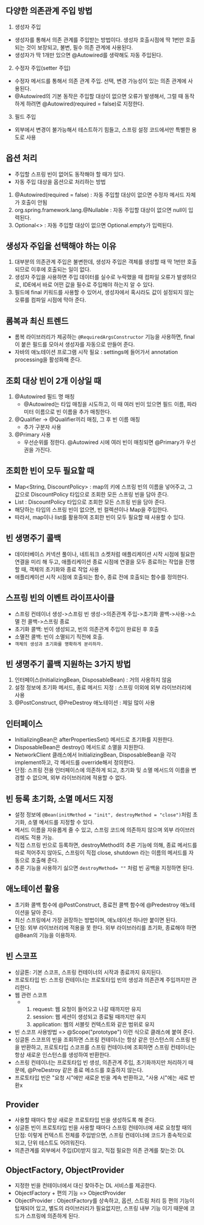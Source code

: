 ## 다양한 의존관계 주입 방법
1. 생성자 주입
- 생성자를 통해서 의존 관계를 주입받는 방법이다. 생성자 호출시점에 딱 1번만 호출되는 것이 보장되고, 불변, 필수 의존
관계에 사용된다.
- 생성자가 딱 1개만 있으면 @Autowired를 생략해도 자동 주입된다.

2. 수정자 주입(setter 주입)
- 수정자 메서드를 통해서 의존 관계 주입. 선택, 변경 가능성이 있는 의존 관계에 사용된다.
- @Autowired의 기본 동작은 주입할 대상이 없으면 오류가 발생해서, 그럴 때 동작하게 하려면
@Autowired(required = false)로 지정한다.

3. 필드 주입
- 외부에서 변경이 불가능해서 테스트하기 힘들고, 스프링 설정 코드에서만 특별한 용도로 사용

## 옵션 처리
- 주입할 스프링 빈이 없어도 동작해야 할 때가 있다.
- 자동 주입 대상을 옵션으로 처리하는 방법
1. @Autowired(required = false) : 자동 주입할 대상이 없으면 수정자 메서드 자체가 호출이 안됨
2. org.spring.framework.lang.@Nullable : 자동 주입할 대상이 없으면 null이 입력된다.
3. Optional<> : 자동 주입할 대상이 없으면 Optional.empty가 입력된다.

## 생성자 주입을 선택해야 하는 이유
1. 대부분의 의존관계 주입은 불변한데, 생성자 주입은 객체를 생성할 때 딱 1번만 호출되므로
이후에 호출되는 일이 없다. 
2. 생성자 주입을 사용하면 주입 데이터를 실수로 누락했을 때 컴파일 오류가 발생하므로, IDE에서
바로 어떤 값을 필수로 주입해야 하는지 알 수 있다.
3. 필드에 final 키워드를 사용할 수 있어서, 생성자에서 혹시라도 값이 설정되지 않는 오류를
컴파일 시점에 막아 준다.

## 롬복과 최신 트렌드
- 롬복 라이브러리가 제공하는 `@RequiredArgsConstructor` 기능을 사용하면, final이 붙은 필드를
모아서 생성자를 자동으로 만들어 준다.
- 자바의 애노테이션 프로그램 시작 필요 : settings에 들어가서 annotation processing을 활성화해 준다.

## 조회 대상 빈이 2개 이상일 때
1. @Autowired 필드 명 매칭
    - @Autowired는 타입 매칭을 시도하고, 이 때 여러 빈이 있으면 필드 이름, 파라미터 이름으로 빈 이름을 추가 매칭한다.
2. @Qualifier -> @Qualifier끼리 매칭, 그 후 빈 이름 매칭
    - 추가 구분자 사용
3. @Primary 사용
    - 우선순위를 정한다. @Autowired 시에 여러 빈이 매칭되면 @Primary가 우선권을 가진다.

## 조회한 빈이 모두 필요할 때
- Map<String, DiscountPolicy> : map의 키에 스프링 빈의 이름을 넣어주고, 그 값으로 DiscountPolicy 타입으로
조회한 모든 스프링 빈을 담아 준다.
- List<DiscountPolicy> : DiscountPolicy 타입으로 조회한 모든 스프링 빈을 담아 준다.
- 해당하는 타입의 스프링 빈이 없으면, 빈 컬렉션이나 Map을 주입한다.
- 따라서, map이나 list를 활용하여 조회한 빈이 모두 필요할 때 사용할 수 있다.

## 빈 생명주기 콜백
- 데이터베이스 커넥션 풀이나, 네트워크 소켓처럼 애플리케이션 시작 시점에 필요한 연결을 미리 해 두고, 애플리케이션
종료 시점에 연결을 모두 종료하는 작업을 진행할 때, 객체의 초기화와 종료 작업 사용
- 애플리케이션 시작 시점에 호출되는 함수, 종료 전에 호출되는 함수를 정의한다.

## 스프링 빈의 이벤트 라이프사이클
- 스프링 컨테이너 생성->스프링 빈 생성->의존관계 주입->초기화 콜백->사용->소멸 전 콜백->스프링 종료
- 초기화 콜백: 빈이 생성되고, 빈의 의존관계 주입이 완료된 후 호출
- 소멸전 콜백: 빈이 소멸되기 직전에 호출.
- `객체의 생성과 초기화를 명확하게 분리하자.`

## 빈 생명주기 콜백 지원하는 3가지 방법
1. 인터페이스(InitializingBean, DisposableBean) : 거의 사용하지 않음
2. 설정 정보에 초기화 메서드, 종료 메서드 지정 : 스프링 이외에 외부 라이브러리에 사용
3. @PostConstruct, @PreDestroy 애노테이션 : 제일 많이 사용

## 인터페이스
- InitializingBean은 afterPropertiesSet() 메서드로 초기화를 지원한다.
- DisposableBean은 destroy() 메서드로 소멸을 지원한다.
- NetworkClient 클래스에서 InitializingBean, DisposableBean을 각각 implement하고, 각 메서드를 override해서 정의한다.
- 단점: 스프링 전용 인터페이스에 의존하게 되고, 초기화 및 소멸 메서드의 이름을 변경할 수 없으며, 
외부 라이브러리에 적용할 수 없다.

## 빈 등록 초기화, 소멸 메서드 지정
- 설정 정보에 `@Bean(initMethod = "init", destroyMethod = "close")`처럼 초기화, 소멸 메서드를 지정할 수 있다.
- 메서드 이름을 자유롭게 줄 수 있고, 스프링 코드에 의존하지 않으며 외부 라이브러리에도 적용 가능.
- 직접 스프링 빈으로 등록하면, destroyMethod의 추론 기능에 의해, 종료 메서드를 따로 적어주지 않아도,
스프링이 직접 close, shutdown 라는 이름의 메서드를 자동으로 호출해 준다.
- 추론 기능을 사용하기 싫으면 `destroyMethod= ""` 처럼 빈 공백을 지정하면 된다.

## 애노테이션 활용
- 초기화 콜백 함수에 @PostConstruct, 종료전 콜백 함수에 @Predestroy 애노테이션을 달아 준다.
- 최신 스프링에서 가장 권장하는 방법이며, 애노테이션 하나만 붙이면 된다.
- 단점: 외부 라이브러리에 적용을 못 한다. 외부 라이브러리를 초기화, 종료해야 하면 @Bean의 기능을 이용하자.

## 빈 스코프
- 싱글톤: 기본 스코프, 스프링 컨테이너의 시작과 종료까지 유지된다.
- 프로토타입 빈: 스프링 컨테이너는 프로토타입 빈의 생성과 의존관계 주입까지만 관리한다.
- 웹 관련 스코프
  - 1. request: 웹 요청이 들어오고 나갈 때까지만 유지
    2. session: 웹 세션이 생성되고 종료될 때까지만 유지
    3. application: 웹의 서블릿 컨텍스트와 같은 범위로 유지
- 빈 스코프 사용방법
  => @Scope("prototype") 이런 식으로 클래스에 붙여 준다.
- 싱글톤 스코프의 빈을 조회하면 스프링 컨테이너는 항상 같은 인스턴스의 스프링 빈을 반환하고, 프로토타입 스코프를 스프링 컨테이너에 조회하면
  스프링 컨테이너는 항상 새로운 인스턴스를 생성하여 반환한다.
- 스프링 컨테이너는 프로토타입 빈 생성, 의존관계 주입, 초기화까지만 처리하기 때문에, @PreDestroy 같은 종료 메소드를 호출하지 않는다.
- 프로토타입 빈은 "요청 시"에만 새로운 빈을 계속 반환하고, "사용 시"에는 새로 반환x

## Provider
- 사용할 때마다 항상 새로운 프로토타입 빈을 생성하도록 해 준다.
- 싱글톤 빈이 프로토타입 빈을 사용할 때마다 스프링 컨테이너에 새로 요청할 때의 단점: 이렇게 컨텍스트 전체를 주입받으면, 스프링 컨테이너에 코드가
  종속적으로 되고, 단위 테스트도 어려워진다.
- 의존관계를 외부에서 주입(DI)받지 않고, 직접 필요한 의존 관계를 찾는것: DL

## ObjectFactory, ObjectProvider
- 지정한 빈을 컨테이너에서 대신 찾아주는 DL 서비스를 제공한다.
- ObjectFactory + 편의 기능 => ObjectProvider
- ObjectProvider : ObjectFactory를 상속하고, 옵션, 스트림 처리 등 편의 기능이 탑재되어 있고, 별도의 라이브러리가 필요없지만, 스프링 내부 기능
  이기 때문에 코드가 스프링에 의존하게 된다.







